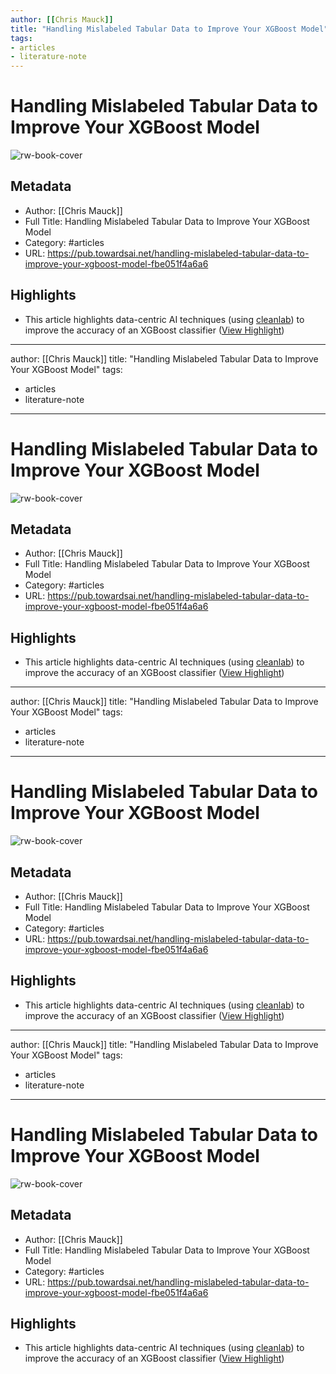 ```yaml
---
author: [[Chris Mauck]]
title: "Handling Mislabeled Tabular Data to Improve Your XGBoost Model"
tags: 
- articles
- literature-note
---
```

# Handling Mislabeled Tabular Data to Improve Your XGBoost Model

![rw-book-cover](https://miro.medium.com/max/958/1*Cn1SgK6hlvOu8E-SbHqqjg.png)

## Metadata
- Author: [[Chris Mauck]]
- Full Title: Handling Mislabeled Tabular Data to Improve Your XGBoost Model
- Category: #articles
- URL: https://pub.towardsai.net/handling-mislabeled-tabular-data-to-improve-your-xgboost-model-fbe051f4a6a6

## Highlights
- This article highlights data-centric AI techniques (using [cleanlab](https://github.com/cleanlab/cleanlab)) to improve the accuracy of an XGBoost classifier ([View Highlight](https://read.readwise.io/read/01gqnkec6jd6mrvxxwb44cgtd9))
---
author: [[Chris Mauck]]
title: "Handling Mislabeled Tabular Data to Improve Your XGBoost Model"
tags: 
- articles
- literature-note
---
# Handling Mislabeled Tabular Data to Improve Your XGBoost Model

![rw-book-cover](https://miro.medium.com/max/958/1*Cn1SgK6hlvOu8E-SbHqqjg.png)

## Metadata
- Author: [[Chris Mauck]]
- Full Title: Handling Mislabeled Tabular Data to Improve Your XGBoost Model
- Category: #articles
- URL: https://pub.towardsai.net/handling-mislabeled-tabular-data-to-improve-your-xgboost-model-fbe051f4a6a6

## Highlights
- This article highlights data-centric AI techniques (using [cleanlab](https://github.com/cleanlab/cleanlab)) to improve the accuracy of an XGBoost classifier ([View Highlight](https://read.readwise.io/read/01gqnkec6jd6mrvxxwb44cgtd9))
---
author: [[Chris Mauck]]
title: "Handling Mislabeled Tabular Data to Improve Your XGBoost Model"
tags: 
- articles
- literature-note
---
# Handling Mislabeled Tabular Data to Improve Your XGBoost Model

![rw-book-cover](https://miro.medium.com/max/958/1*Cn1SgK6hlvOu8E-SbHqqjg.png)

## Metadata
- Author: [[Chris Mauck]]
- Full Title: Handling Mislabeled Tabular Data to Improve Your XGBoost Model
- Category: #articles
- URL: https://pub.towardsai.net/handling-mislabeled-tabular-data-to-improve-your-xgboost-model-fbe051f4a6a6

## Highlights
- This article highlights data-centric AI techniques (using [cleanlab](https://github.com/cleanlab/cleanlab)) to improve the accuracy of an XGBoost classifier ([View Highlight](https://read.readwise.io/read/01gqnkec6jd6mrvxxwb44cgtd9))
---
author: [[Chris Mauck]]
title: "Handling Mislabeled Tabular Data to Improve Your XGBoost Model"
tags: 
- articles
- literature-note
---
# Handling Mislabeled Tabular Data to Improve Your XGBoost Model

![rw-book-cover](https://miro.medium.com/max/958/1*Cn1SgK6hlvOu8E-SbHqqjg.png)

## Metadata
- Author: [[Chris Mauck]]
- Full Title: Handling Mislabeled Tabular Data to Improve Your XGBoost Model
- Category: #articles
- URL: https://pub.towardsai.net/handling-mislabeled-tabular-data-to-improve-your-xgboost-model-fbe051f4a6a6

## Highlights
- This article highlights data-centric AI techniques (using [cleanlab](https://github.com/cleanlab/cleanlab)) to improve the accuracy of an XGBoost classifier ([View Highlight](https://read.readwise.io/read/01gqnkec6jd6mrvxxwb44cgtd9))
